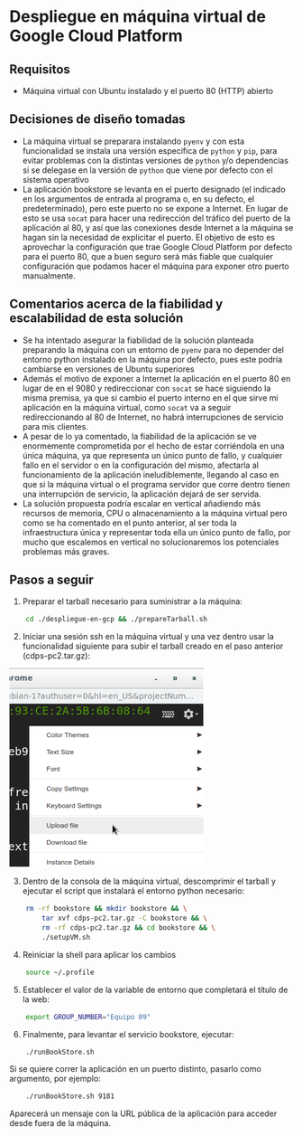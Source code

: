 # Despliegue en máquina virtual de Google Cloud Platform

## Requisitos
- Máquina virtual con Ubuntu instalado y el puerto 80 (HTTP) abierto

## Decisiones de diseño tomadas
* La máquina virtual se preparara instalando `pyenv` y con esta funcionalidad se instala una versión específica de `python` y `pip`, para evitar problemas con la distintas versiones de `python` y/o dependencias si se delegase en la versión de `python` que viene por defecto con el sistema operativo
* La aplicación bookstore se levanta en el puerto designado (el indicado en los argumentos de entrada al programa o, en su defecto, el predeterminado), pero este puerto no se expone a Internet. En lugar de esto se usa `socat` para hacer una redirección del tráfico del puerto de la aplicación al 80, y así que las conexiones desde Internet a la máquina se hagan sin la necesidad de explicitar el puerto. El objetivo de esto es aprovechar la configuración que trae Google Cloud Platform por defecto para el puerto 80, que a buen seguro será más fiable que cualquier configuración que podamos hacer el máquina para exponer otro puerto manualmente.

## Comentarios acerca de la fiabilidad y escalabilidad de esta solución
* Se ha intentado asegurar la fiabilidad de la solución planteada preparando la máquina con un entorno de `pyenv` para no depender del entorno python instalado en la máquina por defecto, pues este podría cambiarse en versiones de Ubuntu superiores
* Además el motivo de exponer a Internet la aplicación en el puerto 80 en lugar de en el 9080 y redireccionar con `socat` se hace siguiendo la misma premisa, ya que si cambio el puerto interno en el que sirve mi aplicación en la máquina virtual, como `socat` va a seguir redireccionando al 80 de Internet, no habrá interrupciones de servicio para mis clientes.
* A pesar de lo ya comentado, la fiabilidad de la aplicación se ve enormemente comprometida por el hecho de estar corriéndola en una única máquina, ya que representa un único punto de fallo, y cualquier fallo en el servidor o en la configuración del mismo, afectarla al funcionamiento de la aplicación ineludiblemente, llegando al caso en que si la máquina virtual o el programa servidor que corre dentro tienen una interrupción de servicio, la aplicación dejará de ser servida.
* La solución propuesta podría escalar en vertical añadiendo más recursos de memoria, CPU o almacenamiento a la máquina virtual pero como se ha comentado en el punto anterior, al ser toda la infraestructura única y representar toda ella un único punto de fallo, por mucho que escalemos en vertical no solucionaremos los potenciales problemas más graves.

## Pasos a seguir

1. Preparar el tarball necesario para suministrar a la máquina:

```bash
    cd ./despliegue-en-gcp && ./prepareTarball.sh
```

2. Iniciar una sesión ssh en la máquina virtual y una vez dentro usar la funcionalidad siguiente para subir el tarball creado en el paso anterior (cdps-pc2.tar.gz):

![upload to vm button](./img/upload_to_vm.png)

3. Dentro de la consola de la máquina virtual, descomprimir el tarball y ejecutar el script que instalará el entorno python necesario:

```bash
    rm -rf bookstore && mkdir bookstore && \
        tar xvf cdps-pc2.tar.gz -C bookstore && \
        rm -rf cdps-pc2.tar.gz && cd bookstore && \
        ./setupVM.sh
```

4. Reiniciar la shell para aplicar los cambios

```bash
    source ~/.profile
```

5. Establecer el valor de la variable de entorno que completará el título de la web:

```bash
    export GROUP_NUMBER="Equipo 09"
```

6. Finalmente, para levantar el servicio bookstore, ejecutar:

```bash
    ./runBookStore.sh
```

Si se quiere correr la aplicación en un puerto distinto, pasarlo como argumento, por ejemplo:

```bash
    ./runBookStore.sh 9181
```

Aparecerá un mensaje con la URL pública de la aplicación para acceder desde fuera de la máquina.